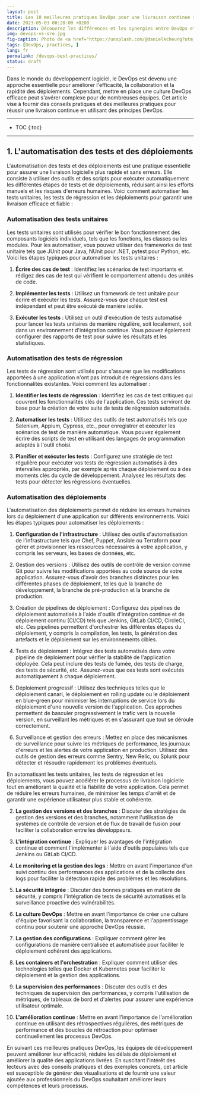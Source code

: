 ```yaml
---
layout: post
title: Les 10 meilleures pratiques DevOps pour une livraison continue réussie
date: 2023-05-03 00:20:00 +0200
description: Découvrez les différences et les synergies entre DevOps et SRE (Site Reliability Engineering). Explorez comment ces approches favorisent la collaboration, l'automatisation et la fiabilité pour améliorer la performance des systèmes logiciels. 
img: devops-vs-sre.jpg
fig-caption: Photo de <a href="https://unsplash.com/@danielkcheung?utm_source=unsplash&utm_medium=referral&utm_content=creditCopyText">Daniel K Cheung</a> sur <a href="https://unsplash.com/fr/photos/B7N0IjiIJYo?utm_source=unsplash&utm_medium=referral&utm_content=creditCopyText">Unsplash</a>
tags: [DevOps, practices, ]
lang: fr
permalink: /devops-best-practices/
status: draft
---
```


Dans le monde du développement logiciel, le DevOps est devenu une approche essentielle pour améliorer l'efficacité, la 
collaboration et la rapidité des déploiements. Cependant, mettre en place une culture DevOps efficace peut s'avérer 
complexe pour de nombreuses équipes. Cet article vise à fournir des conseils pratiques et des meilleures pratiques pour 
réussir une livraison continue en utilisant des principes DevOps.

<hr class="hr-text" data-content="Plan">

* TOC
{:toc}

<hr class="hr-text" data-content="Tests">

## 1. L'automatisation des tests et des déploiements

L'automatisation des tests et des déploiements est une pratique essentielle pour assurer une livraison logicielle plus 
rapide et sans erreurs. Elle consiste à utiliser des outils et des scripts pour exécuter automatiquement les différentes
étapes de tests et de déploiements, réduisant ainsi les efforts manuels et les risques d'erreurs humaines. Voici comment
automatiser les tests unitaires, les tests de régression et les déploiements pour garantir une livraison efficace et 
fiable :

### Automatisation des tests unitaires
Les tests unitaires sont utilisés pour vérifier le bon fonctionnement des composants logiciels individuels, tels que les
fonctions, les classes ou les modules. Pour les automatiser, vous pouvez utiliser des frameworks de test unitaire tels 
que JUnit pour Java, NUnit pour .NET, pytest pour Python, etc. Voici les étapes typiques pour automatiser les tests 
unitaires :

1. **Écrire des cas de test** : Identifiez les scénarios de test importants et rédigez des cas de test qui vérifient le comportement attendu des unités de code.

2. **Implémenter les tests** : Utilisez un framework de test unitaire pour écrire et exécuter les tests. Assurez-vous que chaque test est indépendant et peut être exécuté de manière isolée.

3. **Exécuter les tests** : Utilisez un outil d'exécution de tests automatisé pour lancer les tests unitaires de manière régulière, soit localement, soit dans un environnement d'intégration continue. Vous pouvez également configurer des rapports de test pour suivre les résultats et les statistiques.

### Automatisation des tests de régression
Les tests de régression sont utilisés pour s'assurer que les modifications apportées à une application n'ont pas introduit de régressions dans les fonctionnalités existantes. Voici comment les automatiser :

1. **Identifier les tests de régression** : Identifiez les cas de test critiques qui couvrent les fonctionnalités clés de l'application. Ces tests serviront de base pour la création de votre suite de tests de régression automatisés.

2. **Automatiser les tests** : Utilisez des outils de test automatisés tels que Selenium, Appium, Cypress, etc., pour enregistrer et exécuter les scénarios de test de manière automatique. Vous pouvez également écrire des scripts de test en utilisant des langages de programmation adaptés à l'outil choisi.

3. **Planifier et exécuter les tests** : Configurez une stratégie de test régulière pour exécuter vos tests de régression automatisés à des intervalles appropriés, par exemple après chaque déploiement ou à des moments clés du cycle de développement. Analysez les résultats des tests pour détecter les régressions éventuelles.

### Automatisation des déploiements
L'automatisation des déploiements permet de réduire les erreurs humaines lors du déploiement d'une application sur 
différents environnements. Voici les étapes typiques pour automatiser les déploiements :

1. **Configuration de l'infrastructure** : Utilisez des outils d'automatisation de l'infrastructure tels que Chef, 
Puppet, Ansible ou Terraform pour gérer et provisionner les ressources nécessaires à votre application, y compris les
serveurs, les bases de données, etc.
2. Gestion des versions : Utilisez des outils de contrôle de version comme Git pour suivre les modifications apportées au code source de votre application. Assurez-vous d'avoir des branches distinctes pour les différentes phases de déploiement, telles que la branche de développement, la branche de pré-production et la branche de production.

3. Création de pipelines de déploiement : Configurez des pipelines de déploiement automatisés à l'aide d'outils d'intégration continue et de déploiement continu (CI/CD) tels que Jenkins, GitLab CI/CD, CircleCI, etc. Ces pipelines permettent d'orchestrer les différentes étapes du déploiement, y compris la compilation, les tests, la génération des artefacts et le déploiement sur les environnements cibles.

4. Tests de déploiement : Intégrez des tests automatisés dans votre pipeline de déploiement pour vérifier la stabilité de l'application déployée. Cela peut inclure des tests de fumée, des tests de charge, des tests de sécurité, etc. Assurez-vous que ces tests sont exécutés automatiquement à chaque déploiement.

5. Déploiement progressif : Utilisez des techniques telles que le déploiement canari, le déploiement en rolling update ou le déploiement en blue-green pour minimiser les interruptions de service lors du déploiement d'une nouvelle version de l'application. Ces approches permettent de basculer progressivement le trafic vers la nouvelle version, en surveillant les métriques et en s'assurant que tout se déroule correctement.

6. Surveillance et gestion des erreurs : Mettez en place des mécanismes de surveillance pour suivre les métriques de performance, les journaux d'erreurs et les alertes de votre application en production. Utilisez des outils de gestion des erreurs comme Sentry, New Relic, ou Splunk pour détecter et résoudre rapidement les problèmes éventuels.

En automatisant les tests unitaires, les tests de régression et les déploiements, vous pouvez accélérer le processus de livraison logicielle tout en améliorant la qualité et la fiabilité de votre application. Cela permet de réduire les erreurs humaines, de minimiser les temps d'arrêt et de garantir une expérience utilisateur plus stable et cohérente.







2. **La gestion des versions et des branches** : Discuter des stratégies de gestion des versions et des branches, notamment 
l'utilisation de systèmes de contrôle de version et de flux de travail de fusion pour faciliter la collaboration 
entre les développeurs.

3. **L'intégration continue** : Expliquer les avantages de l'intégration continue et comment l'implémenter à l'aide d'outils
populaires tels que Jenkins ou GitLab CI/CD.

4. **Le monitoring et la gestion des logs** : Mettre en avant l'importance d'un suivi continu des performances des 
applications et de la collecte des logs pour faciliter la détection rapide des problèmes et les résolutions.

5. **La sécurité intégrée** : Discuter des bonnes pratiques en matière de sécurité, y compris l'intégration de tests de 
sécurité automatisés et la surveillance proactive des vulnérabilités.

6. **La culture DevOps** : Mettre en avant l'importance de créer une culture d'équipe favorisant la collaboration, la 
transparence et l'apprentissage continu pour soutenir une approche DevOps réussie.

7. **La gestion des configurations** : Expliquer comment gérer les configurations de manière centralisée et automatisée pour
faciliter le déploiement cohérent des applications.

8. **Les containers et l'orchestration** : Expliquer comment utiliser des technologies telles que Docker et Kubernetes pour 
faciliter le déploiement et la gestion des applications.

9. **La supervision des performances** : Discuter des outils et des techniques de supervision des performances, y compris 
l'utilisation de métriques, de tableaux de bord et d'alertes pour assurer une expérience utilisateur optimale.

10. **L'amélioration continue** : Mettre en avant l'importance de l'amélioration continue en utilisant des rétrospectives 
régulières, des métriques de performance et des boucles de rétroaction pour optimiser continuellement les processus DevOps.


En suivant ces meilleures pratiques DevOps, les équipes de développement peuvent améliorer leur efficacité, réduire les 
délais de déploiement et améliorer la qualité des applications livrées. En suscitant l'intérêt des lecteurs avec des 
conseils pratiques et des exemples concrets, cet article est susceptible de générer des visualisations et de fournir une
valeur ajoutée aux professionnels du DevOps souhaitant améliorer leurs compétences et leurs processus.
